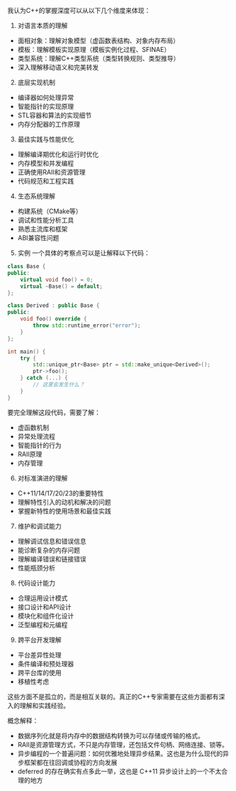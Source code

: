 我认为C++的掌握深度可以从以下几个维度来体现：

1. 对语言本质的理解
- 面相对象：理解对象模型（虚函数表结构、对象内存布局）
- 模板：理解模板实现原理（模板实例化过程、SFINAE）
- 类型系统：理解C++类型系统（类型转换规则、类型推导）
- 深入理解移动语义和完美转发

2. 底层实现机制
- 编译器如何处理异常
- 智能指针的实现原理 
- STL容器和算法的实现细节
- 内存分配器的工作原理

3. 最佳实践与性能优化
- 理解编译期优化和运行时优化
- 内存模型和并发编程
- 正确使用RAII和资源管理
- 代码规范和工程实践

4. 生态系统理解
- 构建系统（CMake等）
- 调试和性能分析工具
- 熟悉主流库和框架
- ABI兼容性问题

5. 实例
一个具体的考察点可以是让解释以下代码：
```cpp
class Base {
public:
    virtual void foo() = 0;
    virtual ~Base() = default;
};

class Derived : public Base {
public:
    void foo() override {
        throw std::runtime_error("error");
    }
};

int main() {
    try {
        std::unique_ptr<Base> ptr = std::make_unique<Derived>();
        ptr->foo();
    } catch (...) {
        // 这里会发生什么？
    }
}
```

要完全理解这段代码，需要了解：
- 虚函数机制
- 异常处理流程
- 智能指针的行为
- RAII原理
- 内存管理

6. 对标准演进的理解
- C++11/14/17/20/23的重要特性
- 理解特性引入的动机和解决的问题
- 掌握新特性的使用场景和最佳实践

7. 维护和调试能力
- 理解调试信息和错误信息
- 能诊断复杂的内存问题
- 理解编译错误和链接错误
- 性能瓶颈分析

8. 代码设计能力
- 合理运用设计模式
- 接口设计和API设计
- 模块化和组件化设计
- 泛型编程和元编程

9. 跨平台开发理解
- 平台差异性处理
- 条件编译和预处理器
- 跨平台库的使用
- 移植性考虑

这些方面不是孤立的，而是相互关联的。真正的C++专家需要在这些方面都有深入的理解和实践经验。

概念解释：
- 数据序列化就是将内存中的数据结构转换为可以存储或传输的格式。
- RAII是资源管理方式，不只是内存管理，还包括文件句柄、网络连接、锁等。
- 异步编程的一个普遍问题：如何优雅地处理异步结果。这也是为什么现代的异步框架都在往回调或协程的方向发展
- deferred 的存在确实有点多此一举，这也是 C++11 异步设计上的一个不太合理的地方